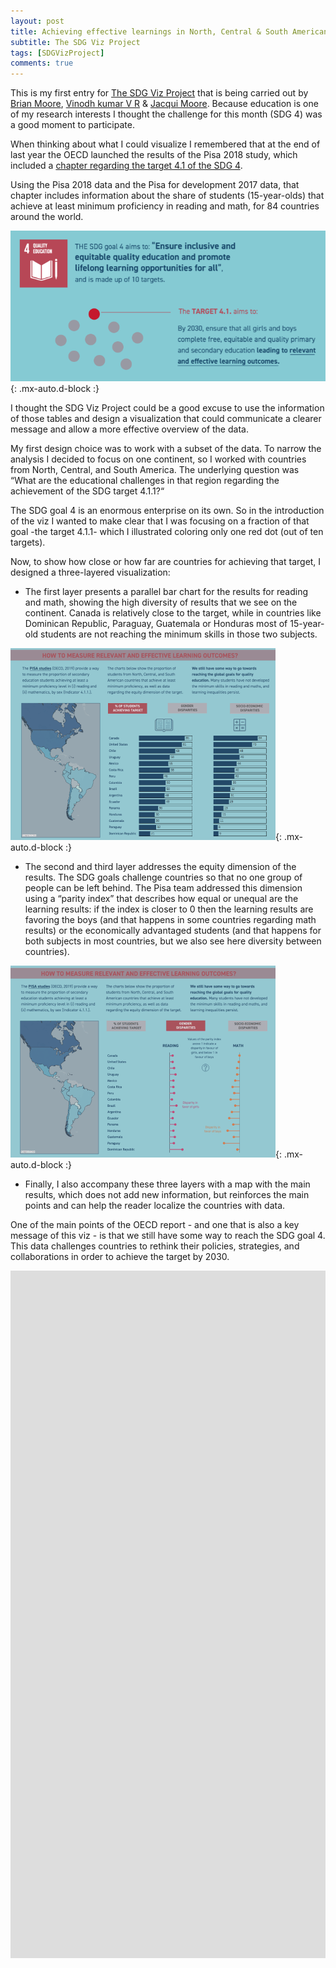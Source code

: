 ```yaml
---
layout: post
title: Achieving effective learnings in North, Central & South American countries
subtitle: The SDG Viz Project
tags: [SDGVizProject]
comments: true
---
```

This is my first entry for [The SDG Viz Project](https://thesdgvizproject.com/) that is being carried out by [Brian Moore](https://mobile.twitter.com/BMooreWasTaken), [Vinodh kumar V R](https://mobile.twitter.com/VinodhDataArt) & [Jacqui Moore](https://mobile.twitter.com/jaxx084). Because education is one of my research interests I thought the challenge for this month (SDG 4) was a good moment to participate. 

When thinking about what I could visualize I remembered that at the end of last year the OECD launched the results of the Pisa 2018 study, which included a [chapter regarding the target 4.1 of the SDG 4](https://www.oecd-ilibrary.org/education/pisa-2018-results-volume-i_5f07c754-en).

Using the Pisa 2018 data and the Pisa for development 2017 data, that chapter includes information about the share of students (15-year-olds) that achieve at least minimum proficiency in reading and math, for 84 countries around the world. 

![Viz](/assets/img/target-in-context.png){: .mx-auto.d-block :}

I thought the SDG Viz Project could be a good excuse to use the information of those tables and design a visualization that could communicate a clearer message and allow a more effective overview of the data. 

My first design choice was to work with a subset of the data. To narrow the analysis I decided to focus on one continent, so I worked with countries from North, Central, and South America. The underlying question was 
“What are the educational challenges in that region regarding the achievement of the SDG target 4.1.1?“

The SDG goal 4 is an enormous enterprise on its own. So in the introduction of the viz I wanted to make clear that I was focusing on a fraction of that goal -the target 4.1.1- which I  illustrated coloring only one red dot (out of ten targets).

Now, to show how close or how far are countries for achieving  that target, I designed a three-layered visualization:

* The first layer presents a parallel bar chart for the results for reading and math, showing the high diversity of results that we see on the continent. Canada is relatively close to the target, while in countries like Dominican Republic, Paraguay, Guatemala or Honduras most of 15-year-old students are not reaching the minimum skills in those two subjects.

![Viz](/assets/img/screenshot-1.png){: .mx-auto.d-block :}

* The second and third layer addresses the equity dimension of the results. The SDG goals challenge countries so that no one group of people can be left behind. The Pisa team addressed this dimension using a “parity index” that describes how equal or unequal are the learning results: if the index is closer to 0 then the learning results are favoring the boys (and that happens in some countries regarding math results) or the economically advantaged students (and that happens for both subjects in most countries, but we also see here diversity between countries).

![Viz](/assets/img/screenshot-2.png){: .mx-auto.d-block :}

* Finally, I also accompany these three layers with a map with the main results, which does not add new information, but reinforces the main points and can help the reader localize the countries with data.

One of the main points of the OECD report - and one that is also a key message of this viz - is that we still have some way to reach the SDG goal 4. This data challenges countries to rethink their policies, strategies, and collaborations in order to achieve the target by 2030.

<div class="mcb-wrap-inner"><div class="column mcb-column mcb-item-ny8ost4q1 one column_column"><div class="column_attr clearfix" style=""><center><iframe src="https://public.tableau.com/views/makeovermondaycars/carInsurance?:showVizHome=no&amp;:embed=true" width="1200" height="1100" frameborder="0"></iframe></center></div></div></div>
  
